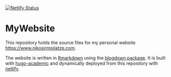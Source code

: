 [![Netlify Status](https://api.netlify.com/api/v1/badges/816336ea-4f3a-4d58-ae0e-5a3245a61727/deploy-status)](https://app.netlify.com/sites/mystifying-swanson-a9e988/deploys)
# MyWebsite
This repository holds the source files for my personal website https://www.nikosirmpilatze.com.

The website is written in [Rmarkdown](https://rmarkdown.rstudio.com/) using the [blogdown package](https://bookdown.org/yihui/blogdown/).
It is built with [hugo-academic](https://github.com/gcushen/hugo-academic) and dynamically deployed from this repository with [netlify](https://www.netlify.com/).
